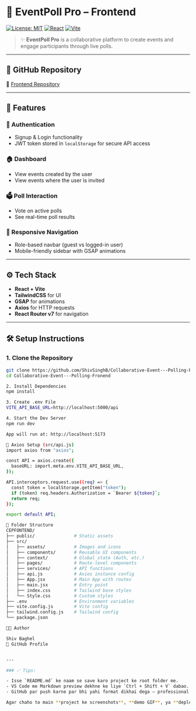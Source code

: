 # 🎉 EventPoll Pro – Frontend

[![License: MIT](https://img.shields.io/badge/License-MIT-green.svg)](LICENSE)
[![React](https://img.shields.io/badge/React-18+-blue.svg)](https://reactjs.org/)
[![Vite](https://img.shields.io/badge/Vite-4+-pink.svg)](https://vitejs.dev/)

> ✨ **EventPoll Pro** is a collaborative platform to create events and engage participants through live polls.

---

## 🔗 GitHub Repository

📁 [Frontend Repository](https://github.com/ShivSinghB/Collaborative-Event---Polling-Fronend)

---

## 🚀 Features

### 🔐 Authentication
- Signup & Login functionality
- JWT token stored in `localStorage` for secure API access

### 🏠 Dashboard
- View events created by the user
- View events where the user is invited

### 🗳️ Poll Interaction
- Vote on active polls
- See real-time poll results

### 🧭 Responsive Navigation
- Role-based navbar (guest vs logged-in user)
- Mobile-friendly sidebar with GSAP animations

---

## ⚙️ Tech Stack

- **React + Vite**
- **TailwindCSS** for UI
- **GSAP** for animations
- **Axios** for HTTP requests
- **React Router v7** for navigation

---

## 🛠️ Setup Instructions

### 1. Clone the Repository

```bash
git clone https://github.com/ShivSinghB/Collaborative-Event---Polling-Fronend.git
cd Collaborative-Event---Polling-Fronend

2. Install Dependencies
npm install

3. Create .env File
VITE_API_BASE_URL=http://localhost:5000/api

4. Start the Dev Server
npm run dev

App will run at: http://localhost:5173

🔁 Axios Setup (src/api.js)
import axios from "axios";

const API = axios.create({
  baseURL: import.meta.env.VITE_API_BASE_URL,
});

API.interceptors.request.use((req) => {
  const token = localStorage.getItem("token");
  if (token) req.headers.Authorization = `Bearer ${token}`;
  return req;
});

export default API;

📁 Folder Structure
CEPFONTEND/
├── public/               # Static assets
├── src/
│   ├── assets/           # Images and icons
│   ├── components/       # Reusable UI components
│   ├── context/          # Global state (Auth, etc.)
│   ├── pages/            # Route-level components
│   ├── services/         # API functions
│   ├── api.js            # Axios instance config
│   ├── App.jsx           # Main App with routes
│   ├── main.jsx          # Entry point
│   ├── index.css         # Tailwind base styles
│   └── Style.css         # Custom styles
├── .env                  # Environment variables
├── vite.config.js        # Vite config
├── tailwind.config.js    # Tailwind config
└── package.json

👨‍💻 Author

Shiv Baghel
🔗 GitHub Profile


---

### ✅ Tips:

- Isse `README.md` ke naam se save karo project ke root folder me.
- VS Code me Markdown preview dekhne ke liye `Ctrl + Shift + V` dabao.
- GitHub par push karne par bhi yahi format dikhai dega — professional aur clean.

Agar chaho to main **project ke screenshots**, **demo GIF**, ya **deployment badge** bhi add kar sakta hoon. Bata dena.
